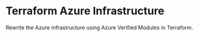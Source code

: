 # Terraform Azure Infrastructure

Rewrite the Azure infrastructure using Azure Verified Modules in Terraform.